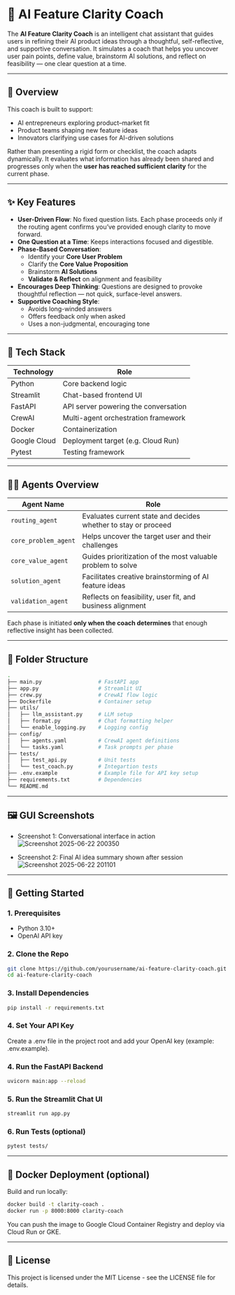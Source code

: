 # 🧠 AI Feature Clarity Coach

The **AI Feature Clarity Coach** is an intelligent chat assistant that guides users in refining their AI product ideas through a thoughtful, self-reflective, and supportive conversation. It simulates a coach that helps you uncover user pain points, define value, brainstorm AI solutions, and reflect on feasibility — one clear question at a time.

---

## 📘 Overview

This coach is built to support:
- AI entrepreneurs exploring product–market fit
- Product teams shaping new feature ideas
- Innovators clarifying use cases for AI-driven solutions

Rather than presenting a rigid form or checklist, the coach adapts dynamically. It evaluates what information has already been shared and progresses only when the **user has reached sufficient clarity** for the current phase.

---

## ✨ Key Features

- **User-Driven Flow**: No fixed question lists. Each phase proceeds only if the routing agent confirms you’ve provided enough clarity to move forward.
- **One Question at a Time**: Keeps interactions focused and digestible.
- **Phase-Based Conversation**:
  - Identify your **Core User Problem**
  - Clarify the **Core Value Proposition**
  - Brainstorm **AI Solutions**
  - **Validate & Reflect** on alignment and feasibility
- **Encourages Deep Thinking**: Questions are designed to provoke thoughtful reflection — not quick, surface-level answers.
- **Supportive Coaching Style**:
  - Avoids long-winded answers
  - Offers feedback only when asked
  - Uses a non-judgmental, encouraging tone

---

## 🧱 Tech Stack

| Technology      | Role                                      |
|----------------|-------------------------------------------|
| Python          | Core backend logic                       |
| Streamlit       | Chat-based frontend UI                   |
| FastAPI         | API server powering the conversation     |
| CrewAI          | Multi-agent orchestration framework      |
| Docker          | Containerization                         |
| Google Cloud    | Deployment target (e.g. Cloud Run)       |
| Pytest          | Testing framework                        |

---

## 🧑‍💼 Agents Overview

| Agent Name           | Role                                                    |
|----------------------|---------------------------------------------------------|
| `routing_agent`      | Evaluates current state and decides whether to stay or proceed |
| `core_problem_agent` | Helps uncover the target user and their challenges      |
| `core_value_agent`   | Guides prioritization of the most valuable problem to solve |
| `solution_agent`     | Facilitates creative brainstorming of AI feature ideas  |
| `validation_agent`   | Reflects on feasibility, user fit, and business alignment |

Each phase is initiated **only when the coach determines** that enough reflective insight has been collected.

---

## 📂 Folder Structure
```bash
.
├── main.py                  # FastAPI app
├── app.py                   # Streamlit UI
├── crew.py                  # CrewAI flow logic
├── Dockerfile               # Container setup
├── utils/
│   ├── llm_assistant.py     # LLM setup
│   ├── format.py            # Chat formatting helper
│   └── enable_logging.py    # Logging config
├── config/
│   ├── agents.yaml          # CrewAI agent definitions
│   └── tasks.yaml           # Task prompts per phase
├── tests/
│   ├── test_api.py          # Unit tests
│   └── test_coach.py        # Integartion tests
├── .env.example             # Example file for API key setup
├── requirements.txt         # Dependencies
└── README.md
```
---
## 🖼 GUI Screenshots

- Screenshot 1: Conversational interface in action
![Screenshot 2025-06-22 200350](https://github.com/user-attachments/assets/32f0bb7e-a343-4671-887c-36adab932c3f)

- Screenshot 2: Final AI idea summary shown after session
![Screenshot 2025-06-22 201101](https://github.com/user-attachments/assets/076c4b8e-8044-4839-b649-e849a671af20)

---

## 🚀 Getting Started

### 1. Prerequisites
- Python 3.10+
- OpenAI API key

### 2. Clone the Repo

```bash
git clone https://github.com/yourusername/ai-feature-clarity-coach.git
cd ai-feature-clarity-coach
```

### 3. Install Dependencies

```bash
pip install -r requirements.txt
```
### 4. Set Your API Key

Create a .env file in the project root and add your OpenAI key (example: .env.example).

### 4. Run the FastAPI Backend

```bash
uvicorn main:app --reload
```

### 5. Run the Streamlit Chat UI

```bash
streamlit run app.py
```

### 6. Run Tests (optional)

```bash
pytest tests/
```
---

## 🐳 Docker Deployment (optional)

Build and run locally:

```bash
docker build -t clarity-coach .
docker run -p 8000:8000 clarity-coach
```

You can push the image to Google Cloud Container Registry and deploy via Cloud Run or GKE.

---

## 📄 License
This project is licensed under the MIT License - see the LICENSE file for details.

